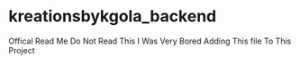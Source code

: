 # kreationsbykgola_backend

Offical Read Me
Do Not Read This I Was Very Bored Adding This file To This Project 
